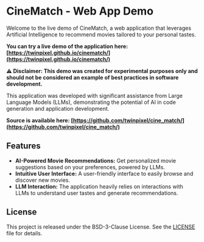 # CineMatch - Web App Demo

Welcome to the live demo of CineMatch, a web application that leverages Artificial Intelligence to recommend movies tailored to your personal tastes.

**You can try a live demo of the application
here: [https://twinpixel.github.io/cinematch/](https://twinpixel.github.io/cinematch/)**


**⚠️ Disclaimer: This demo was created for experimental purposes only and should not be considered an example of best practices in software development.**

This application was developed with significant assistance from Large Language Models (LLMs), demonstrating the potential of AI in code generation and application development.

**Source is available here: [https://github.com/twinpixel/cine_match/](https://github.com/twinpixel/cine_match/)**

## Features

* **AI-Powered Movie Recommendations:** Get personalized movie suggestions based on your preferences, powered by LLMs.
* **Intuitive User Interface:** A user-friendly interface to easily browse and discover new movies.
* **LLM Interaction:** The application heavily relies on interactions with LLMs to understand user tastes and generate recommendations.

## License

This project is released under the BSD-3-Clause License. See the [LICENSE](LICENSE) file for details.

